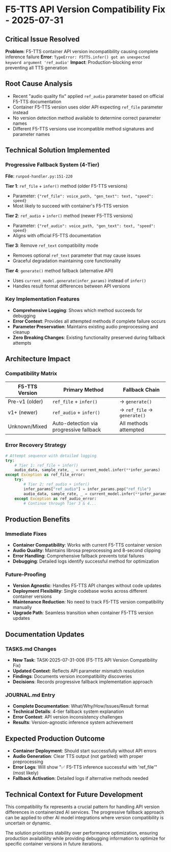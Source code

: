 # F5-TTS API Version Compatibility Fix - 2025-07-31

## Critical Issue Resolved
**Problem**: F5-TTS container API version incompatibility causing complete inference failure
**Error**: `TypeError: F5TTS.infer() got an unexpected keyword argument 'ref_audio'`
**Impact**: Production-blocking error preventing all TTS generation

## Root Cause Analysis
- Recent "audio quality fix" applied `ref_audio` parameter based on official F5-TTS documentation
- Container F5-TTS version uses older API expecting `ref_file` parameter instead
- No version detection method available to determine correct parameter names
- Different F5-TTS versions use incompatible method signatures and parameter names

## Technical Solution Implemented

### Progressive Fallback System (4-Tier)
**File**: `runpod-handler.py:151-220`

**Tier 1**: `ref_file` + `infer()` method (older F5-TTS versions)
- Parameter: `{"ref_file": voice_path, "gen_text": text, "speed": speed}`
- Most likely to succeed with container's F5-TTS version

**Tier 2**: `ref_audio` + `infer()` method (newer F5-TTS versions)
- Parameter: `{"ref_audio": voice_path, "gen_text": text, "speed": speed}`
- Aligns with official F5-TTS documentation

**Tier 3**: Remove `ref_text` compatibility mode
- Removes optional `ref_text` parameter that may cause issues
- Graceful degradation maintaining core functionality

**Tier 4**: `generate()` method fallback (alternative API)
- Uses `current_model.generate(infer_params)` instead of `infer()`
- Handles result format differences between API versions

### Key Implementation Features
- **Comprehensive Logging**: Shows which method succeeds for debugging
- **Error Context**: Provides all attempted methods if complete failure occurs
- **Parameter Preservation**: Maintains existing audio preprocessing and cleanup
- **Zero Breaking Changes**: Existing functionality preserved during fallback attempts

## Architecture Impact

### Compatibility Matrix
| F5-TTS Version | Primary Method | Fallback Chain |
|----------------|----------------|----------------|
| Pre-v1 (older) | `ref_file` + `infer()` | → `generate()` |
| v1+ (newer) | `ref_audio` + `infer()` | → `ref_file` → `generate()` |
| Unknown/Mixed | Auto-detection via progressive fallback | All methods attempted |

### Error Recovery Strategy
```python
# Attempt sequence with detailed logging
try:
    # Tier 1: ref_file + infer() 
    audio_data, sample_rate, _ = current_model.infer(**infer_params)
except Exception as ref_file_error:
    try:
        # Tier 2: ref_audio + infer()
        infer_params["ref_audio"] = infer_params.pop("ref_file")
        audio_data, sample_rate, _ = current_model.infer(**infer_params)
    except Exception as ref_audio_error:
        # Continue through Tier 3 & 4...
```

## Production Benefits

### Immediate Fixes
- **Container Compatibility**: Works with current F5-TTS container version
- **Audio Quality**: Maintains librosa preprocessing and 8-second clipping
- **Error Handling**: Comprehensive fallback prevents total failures
- **Debugging**: Detailed logs identify successful method for optimization

### Future-Proofing
- **Version Agnostic**: Handles F5-TTS API changes without code updates
- **Deployment Flexibility**: Single codebase works across different container versions
- **Maintenance Reduction**: No need to track F5-TTS version compatibility manually
- **Upgrade Path**: Seamless transition when container F5-TTS version updates

## Documentation Updates

### TASKS.md Changes
- **New Task**: TASK-2025-07-31-006 (F5-TTS API Version Compatibility Fix)
- **Updated Context**: Reflects API parameter mismatch resolution
- **Findings**: Documents version incompatibility discoveries
- **Decisions**: Records progressive fallback implementation approach

### JOURNAL.md Entry
- **Complete Documentation**: What/Why/How/Issues/Result format
- **Technical Details**: 4-tier fallback system explanation
- **Error Context**: API version inconsistency challenges
- **Results**: Version-agnostic inference system achievement

## Expected Production Outcome
- **Container Deployment**: Should start successfully without API errors
- **Audio Generation**: Clear TTS output (not garbled) with proper preprocessing
- **Error Logs**: Will show "✅ F5-TTS inference successful with 'ref_file'" (most likely)
- **Fallback Activation**: Detailed logs if alternative methods needed

## Technical Context for Future Development
This compatibility fix represents a crucial pattern for handling API version differences in containerized AI services. The progressive fallback approach can be applied to other AI model integrations where version compatibility is uncertain or dynamic.

The solution prioritizes stability over performance optimization, ensuring production availability while providing debugging information to optimize for specific container versions in future iterations.